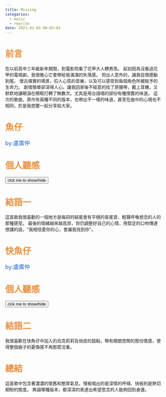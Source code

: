```yaml
---
title: Missing
categaries:
  - music
  - rewrite
date: 2021-02-03 00:03:04
---
```


# <div style="color: rgb(233, 146, 66);">前言</div>
在以前高中三年級新年期間，到電影院看了花甲大人轉男孩。
起初因為沒看過花甲的電視劇，我很擔心它會帶給我滿滿的失落感。
但出人意外的，讓我從頭感動到尾。
懷古樸實的場景，扣人心弦的音樂，以及可以感受到每個角色所被賦予的生命力。
劇情簡單卻深得人心。讓我回家後不經意的找了原聲帶，戴上耳機，又默默地讓眼淚在眼眶打轉了無數次。尤其是用台語唱的部份有種懷舊的味道。
這次的歌曲，原作有兩種不同的版本，也帶出不一樣的味道，甚至在曲中的心境也不相同，於是我想要一起分享給大家。

<!-- more -->

<script src="/js/insertBtn.js"></script>
# <div style="color: rgb(233, 147, 66);">魚仔</div>
<div style="font-size:large;color: rgb(35, 100, 210);">by:盧廣仲</div>
<div class="playerBlock">
<div id="player1" class="player"></div>
</div>

# <div style="color: rgb(233, 146, 66);">個人聽感</div>

<button onclick="inverseDisplay(&quot;btnGroup1&quot;)" class="inverseBtn">clck me to show/hide</button>

<div id="btnGroup1" class="animate__animated animate__fadeIn"></div>

<script>insertBtn({groupId:"btnGroup1",barId:"btnBar1_1",text:"0:00~0:23<br/>這邊的吉他聲表現出一種音若斷不斷的感覺，有種雖然好像在彈著吉他，心思卻不在上面。",playerInd:0,start:0,end:23});</script>
<script>insertBtn({groupId:"btnGroup1",barId:"btnBar1_2",text:"0:23~0:45<br/>\"去學校的路很久沒走。\"<br/>看來曲中的主角（非影集裡）在畢業後已經過了一段時間，開始在社會上打拼努力。<br/>他所有的努力都是為了一位重要的人，但因為這個人不在身邊而感覺心中缺一角。",playerInd:0,start:23,end:45});</script>
<script>insertBtn({groupId:"btnGroup1",barId:"btnBar1_3",text:"0:45~1:07<br/>\"想像著生活風平浪靜\"<br/>表示生活並不是如主角想的如此順遂，也可能正是因為如此，所愛的人才沒有在身邊。<br/>\"你在的世界 會不會很靠近水星\"<br/>表示主角對這個人所在的地方並不清楚，只能沒來由的推測。<br/>",playerInd:0,start:45,end:67});</script>
<script>insertBtn({groupId:"btnGroup1",barId:"btnBar1_4",text:"1:07~1:31<br/>\"游來游去\" 跟\"想來想去\" 的台語音調相當類似。可能在看著魚游來游去的同時，主角也聯想到了這個關聯。這邊更是明確唱出了他努力的目標是為了什麼。",playerInd:0,start:67,end:91});</script>
<script>insertBtn({groupId:"btnGroup1",barId:"btnBar1_5",text:"1:31~2:02<br/>\"花在風中搖來搖去\"這邊我覺得是想表達另一個她在外生活著，沒有人陪伴保護、顯得柔弱的感覺。男主也因為擔心她過的如何而徹夜難眠。<br/>\"希望月光可以帶你回來我身邊\"<br/>期望有個機會，可以讓男主在和他思念的人重逢。",playerInd:0,start:91,end:122});</script>
<script>insertBtn({groupId:"btnGroup1",barId:"btnBar1_6",text:"2:02~2:44<br/>\"魚\"在水中生存就必須依賴\"氧氣\"，可見她對男主顯得多麼重要。<br/>\"不想要一個人承受\"<br/>猜測這邊包含了男主不希望她獨自承受負擔，一方面有男主在怎麼堅強，也不能抵檔思念不斷襲來。\"卻只能等候\"道出了滿滿的無奈。\"只能\"這兩個字用了一點哭腔，心中的提防已有點抵擋不住。",playerInd:0,start:122,end:164});</script>
<script>insertBtn({groupId:"btnGroup1",barId:"btnBar1_7",text:"2:57~3:07<br/>\"這幾年我的打拼跟認真 都是因為你\"<br/>在這裡，最後尾音的唱法往上拉高，有種哭到發不出聲的表達。",playerInd:0,start:177,end:187});</script>
<script>insertBtn({groupId:"btnGroup1",barId:"btnBar1_8",text:"3:31~3:33<br/>連續的\"喔\"，男主已經痛徹心扉，沒有什麼語句能表達他的心情。",playerInd:0,start:211,end:213});</script>
<script>insertBtn({groupId:"btnGroup1",barId:"btnBar1_9",text:"3:48~3:54<br/>\"不知道你在哪裡\"<br/>男主苦苦尋著她的蹤跡，每次卻總是得不到結果。",playerInd:0,start:228,end:234});</script>
<script>insertBtn({groupId:"btnGroup1",barId:"btnBar1_10",text:"4:19~4:40<br/>\"我相信愛你的心，會讓我找到你\"<br/>無論過程再怎麼困難，男主不會放棄，因為這是他認為最重要的人。",playerInd:0,start:259,end:280});</script>

# <div style="color: rgb(233, 146, 66);">結語一</div>
這首歌我很喜歡的一個地方是每詞的結尾會有平穩的長尾音、輕聲呼喚想念的人的那種感受。
最後的情緒越來越高昂，但仍調整好自己的心情，用堅定的口吻傳達想講的話，\"我相信愛你的心，會讓我找到你\"。

# <div style="color: rgb(233, 147, 66);">快魚仔</div>
<div style="font-size:large;color: rgb(35, 100, 210);">by:盧廣仲</div>
<div class="playerBlock">
<div id="player2" class="player"></div>
</div>

# <div style="color: rgb(233, 146, 66);">個人聽感</div>

<button onclick="inverseDisplay(&quot;btnGroup2&quot;)" class="inverseBtn">clck me to show/hide</button>

<div id="btnGroup2" class="animate__animated animate__fadeIn"></div>

<script>insertBtn({groupId:"btnGroup2",barId:"btnBar2_1",text:"0:10~0:28<br/>已經畢業有一段時間了，也在職場上調適的不錯，男主過的還算開心，不過總是感覺缺了點什麼。",playerInd:1,start:10,end:28});</script>
<script>insertBtn({groupId:"btnGroup2",barId:"btnBar2_2",text:"0:29~0:45<br/>\"想像著生活風平浪靜。\"<br/>然後接著後面突然想起，表示在男主認為的生活裡，雖然現在很好，但有她才是平穩安定的。",playerInd:1,start:29,end:45});</script>
<script>insertBtn({groupId:"btnGroup2",barId:"btnBar2_3",text:"0:45~1:04<br/>這邊我給出的解釋仍然相同，不過我覺得這一首歌中的男主心態是相當樂觀的，有一種我想妳了，很想讓你看看我過的怎樣。",playerInd:1,start:45,end:64});</script>
<script>insertBtn({groupId:"btnGroup2",barId:"btnBar2_4",text:"1:30~1:46<br/>\"魚\" 跟\"氧氣\" 我認為是在形容膩在一起，密不可分。<br/>\"未來多美好 不想要一個人承受\"<br/>男主認為固然這樣的生活下去也是不錯的，但他依舊希望重要的人在身旁。",playerInd:1,start:90,end:106});</script>
<script>insertBtn({groupId:"btnGroup2",barId:"btnBar2_5",text:"1:46~2:03<br/>可惜再怎麼想她，也是徒勞，只能等待時機。我很喜歡每句話開頭的短促鼓聲節奏，那種情緒釋放、傾瀉而出的感受。接著是平穩清楚的說出內心真正的想法。",playerInd:1,start:106,end:123});</script>
<script>insertBtn({groupId:"btnGroup2",barId:"btnBar2_6",text:"2:55~3:00<br/>\"不知道你哪裡\"<br/>唱法與慢板升高後定音持平不同，音高是持續往上走。有種帶著愉悅的心情想著:\"恩，不知道她現在在哪裡做些什麼\"。",playerInd:1,start:175,end:180});</script>
<script>insertBtn({groupId:"btnGroup2",barId:"btnBar2_7",text:"3:06~3:10<br/>唱這句\"想來想去。\" 把背景瞬間收掉，特別強調獨白，也增添一貫維持曲子的俏皮性。",playerInd:1,start:186,end:190});</script>
<script>insertBtn({groupId:"btnGroup2",barId:"btnBar2_8",text:"3:19~3:53<br/>\"我相信愛你的心會讓我找到你\"<br/>一直重複不斷的\"找到你\"讓人覺得有肯定的語氣，保持開朗的心，樂觀地期待未來的相遇。",playerInd:1,start:199,end:233});</script>

# <div style="color: rgb(233, 146, 66);">結語二</div>
我很喜歡在快魚仔中加入的烏克莉莉及俏皮的鼓點，帶有開朗悠閒的那份情感，使得整個曲子的憂傷感不再那麼沈重。

# <div style="color: rgb(233, 146, 66);">總結</div>
這首歌中包含著濃濃的懷舊和憨厚氣息。慢板唱出的是深情的呼喊、快板則是熱切期盼的態度。
無論哪種版本，都深深的表達出希望思念的人能夠回到身邊。

<script>var plist=["ybfWYpYhTQQ","FG0JZp9LX9g"];</script>
<script src="/js/player.js"></script>